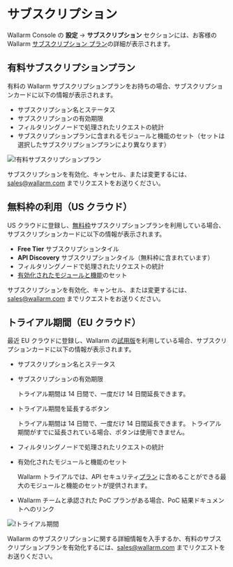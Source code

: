 # サブスクリプション

Wallarm Console の **設定** → **サブスクリプション** セクションには、お客様の Wallarm [サブスクリプション プラン](../../about-wallarm/subscription-plans.ja.md)の詳細が表示されます。

## 有料サブスクリプションプラン

有料の Wallarm サブスクリプションプランをお持ちの場合、サブスクリプションカードに以下の情報が表示されます。

* サブスクリプション名とステータス
* サブスクリプションの有効期限
* フィルタリングノードで処理されたリクエストの統計
* サブスクリプションプランに含まれるモジュールと機能のセット（セットは選択したサブスクリプションプランにより異なります）

![!有料サブスクリプションプラン](../../images/user-guides/settings/subscriptions/subscriptions.png)

サブスクリプションを有効化、キャンセル、または変更するには、[sales@wallarm.com](mailto:sales@wallarm.com) までリクエストをお送りください。

## 無料枠の利用（US クラウド）

US クラウドに登録し、[無料枠](../../about-wallarm/subscription-plans.ja.md#free-tier-subscription-plan-us-cloud)サブスクリプションプランを利用している場合、サブスクリプションカードに以下の情報が表示されます。

* **Free Tier** サブスクリプションタイル
* **API Discovery** サブスクリプションタイル（無料枠に含まれています）
* フィルタリングノードで処理されたリクエストの統計
* [有効化されたモジュールと機能](../../about-wallarm/subscription-plans.ja.md#free-tier-us-cloud)のセット

サブスクリプションを有効化、キャンセル、または変更するには、[sales@wallarm.com](mailto:sales@wallarm.com) までリクエストをお送りください。

## トライアル期間（EU クラウド）

最近 EU クラウドに登録し、Wallarm の[試用版](../../about-wallarm/subscription-plans.ja.md#trial-period)を利用している場合、サブスクリプションカードに以下の情報が表示されます。

* サブスクリプション名とステータス
* サブスクリプションの有効期限

    トライアル期間は 14 日間で、一度だけ 14 日間延長できます。
* トライアル期間を延長するボタン

    トライアル期間は 14 日間で、一度だけ 14 日間延長できます。 トライアル期間がすでに延長されている場合、ボタンは使用できません。
* フィルタリングノードで処理されたリクエストの統計
* 有効化されたモジュールと機能のセット

    Wallarm トライアルでは、API セキュリティ[プラン](../../about-wallarm/subscription-plans.ja.md#subscription-plans) に含めることができる最大のモジュールと機能のセットが提供されます。
* Wallarm チームと承認された PoC プランがある場合、PoC 結果ドキュメントへのリンク

![!トライアル期間](../../images/user-guides/settings/subscriptions/subscriptions-trial-with-poc.png)

Wallarm のサブスクリプションに関する詳細情報を入手するか、有料のサブスクリプションプランを有効化するには、[sales@wallarm.com](mailto:sales@wallarm.com) までリクエストをお送りください。